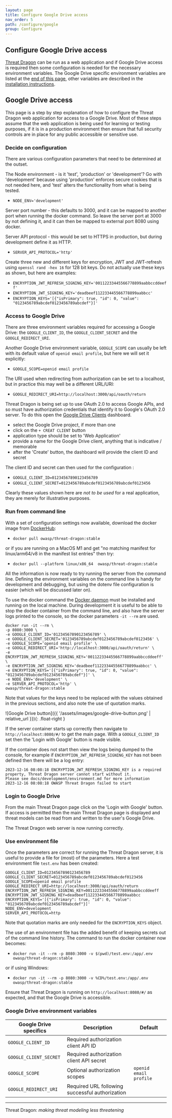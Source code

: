 ```yaml
---
layout: page
title: Configure Google Drive access
nav_order: 5
path: /configure/google
group: Configure
---
```


## Configure Google Drive access

[Threat Dragon](http://owasp.org/www-project-threat-dragon) can be run as a web application and
if Google Drive access is required then some configuration is needed
for the necessary environment variables.
The Google Drive specific environment variables are listed at the [end of this page](#google-drive-environment-variables),
other variables are described in
the [installation instructions](/install-environment/#environment-variables-reference).

## Google Drive access

This page is a step by step explanation of how to configure the Threat Dragon web application for access to a Google Drive.
Most of these steps assume that the web application is being used for learning or testing purposes,
if it is in a production environment then ensure that full security controls
are in place for any public accessible or sensitive use.

### Decide on configuration

There are various configuration parameters that need to be determined at the outset.

The Node environment - is it 'test', 'production' or 'development'?
Go with 'development' because using 'production' enforces secure cookies that is not needed here,
and 'test' alters the functionality from what is being tested.

- `NODE_ENV='development'`

Server port number - this defaults to 3000, and it can be mapped to another port when running the docker command.
So leave the server port at 3000 by not defining it, and it can then be mapped to external port 8080 using docker.

Server API protocol - this would be set to HTTPS in production, but during development define it as HTTP.

- `SERVER_API_PROTOCOL='http'`

Create three new and different keys for encryption, JWT and JWT-refresh using `openssl rand -hex 16` for 128 bit keys.
Do not actually use these keys as shown, but here are examples:

- `ENCRYPTION_JWT_REFRESH_SIGNING_KEY='00112233445566778899aabbccddeeff'`
- `ENCRYPTION_JWT_SIGNING_KEY='deadbeef112233445566778899aabbcc'`
- `ENCRYPTION_KEYS='[{"isPrimary": true, "id": 0, "value": "0123456789abcdef0123456789abcdef"}]'`

### Access to Google Drive

There are three environment variables required for accessing a Google Drive:
the `GOOGLE_CLIENT_ID`, the `GOOGLE_CLIENT_SECRET` and the `GOOGLE_REDIRECT_URI`.

Another Google Drive environment variable, `GOOGLE_SCOPE` can usually be left
with its default value of `openid email profile`, but here we will set it explicitly:

- `GOOGLE_SCOPE=openid email profile`

The URI used when redirecting from authorization can be set to a
localhost, but in practice this may well be a different URL/URI:

- `GOOGLE_REDIRECT_URI=http://localhost:3000/api/oauth/return`

Threat Dragon is being set up to use OAuth 2.0 to access Google APIs,
and so must have authorization credentials that identify it to Google's OAuth 2.0 server.
To do this open the [Google Drive Clients][gclients] dashboard.

- select the Google Drive project, if more than one
- click on the `+ CREAT CLIENT` button
- application type should be set to 'Web Application'
- provide a name for the Google Drive client, anything that is indicative / memorable
- after the 'Create' button, the dashboard will provide the client ID and secret

The client ID and secret can then used for the configuration :

- `GOOGLE_CLIENT_ID=01234567890123456789`
- `GOOGLE_CLIENT_SECRET=0123456789abcdef0123456789abcdef0123456`

Clearly these values shown here are _not to be used_ for a real application,
they are merely for illustrative purposes.

### Run from command line

With a set of configuration settings now available, download the docker image from [DockerHub][dockerhub]:

- `docker pull owasp/threat-dragon:stable`

or if you are running on a MacOS M1 and get "no matching manifest for linux/arm64/v8 in the manifest list entries"
then try:

- `docker pull --platform linux/x86_64  owasp/threat-dragon:stable`

All the information is now ready to try running the server from the command line.
Defining the environment variables on the command line is handy for development and debugging,
but using the dotenv file configuration is easier (which will be discussed later on).

To use the docker command the [Docker daemon][dockerinstall] must be installed and running on the local machine.
During development it is useful to be able to stop the docker container from the command line,
and also have the server logs printed to the console, so the docker parameters `-it --rm` are used.

```text
docker run -it --rm \
-p 8080:3000 \
-e GOOGLE_CLIENT_ID='01234567890123456789' \
-e GOOGLE_CLIENT_SECRET='0123456789abcdef0123456789abcdef0123456' \
-e GOOGLE_SCOPE='openid email profile' \
-e GOOGLE_REDIRECT_URI='http://localhost:3000/api/oauth/return' \
-e ENCRYPTION_JWT_REFRESH_SIGNING_KEY='00112233445566778899aabbccddeeff' \
-e ENCRYPTION_JWT_SIGNING_KEY='deadbeef112233445566778899aabbcc' \
-e ENCRYPTION_KEYS='[{"isPrimary": true, "id": 0, "value": "0123456789abcdef0123456789abcdef"}]' \
-e NODE_ENV='development' \
-e SERVER_API_PROTOCOL='http' \
owasp/threat-dragon:stable
```

Note that values for the keys need to be replaced with the values obtained in the previous sections,
and also note the use of quotation marks.

![Google Drive button]({{ '/assets/images/google-drive-button.png' | relative_url }}){: .float-right }

If the server container starts up correctly then navigate to `http://localhost:8080/#/` to get the main page.
With a `GOOGLE_CLIENT_ID` set then the 'Login with Google' button is made visible.

If the container does not start then view the logs being dumped to the console,
for example if `ENCRYPTION_JWT_REFRESH_SIGNING_KEY` has not been defined then there will be a log entry:

```text
2023-12-16 08:08:18 ENCRYPTION_JWT_REFRESH_SIGNING_KEY is a required property, Threat Dragon server cannot start without it.
Please see docs/development/environment.md for more information
2023-12-16 08:08:18 OWASP Threat Dragon failed to start
```

### Login to Google Drive

From the main Threat Dragon page click on the 'Login with Google' button.
If access is permitted then the main Threat Dragon page is displayed
and threat models can be read from and written to the user's Google Drive.

The Threat Dragon web server is now running correctly.

### Use environment file

Once the parameters are correct for running the Threat Dragon server,
it is useful to provide a file for (most) of the parameters. Here a test environment file `test.env` has been created:

```text
GOOGLE_CLIENT_ID=01234567890123456789
GOOGLE_CLIENT_SECRET=0123456789abcdef0123456789abcdef0123456
GOOGLE_SCOPE=openid email profile
GOOGLE_REDIRECT_URI=http://localhost:3000/api/oauth/return
ENCRYPTION_JWT_REFRESH_SIGNING_KEY=00112233445566778899aabbccddeeff
ENCRYPTION_JWT_SIGNING_KEY=deadbeef112233445566778899aabbcc
ENCRYPTION_KEYS='[{"isPrimary": true, "id": 0, "value": "0123456789abcdef0123456789abcdef"}]'
NODE_ENV=development
SERVER_API_PROTOCOL=http
```

Note that quotation marks are only needed for the `ENCRYPTION_KEYS` object.

The use of an environment file has the added benefit of keeping secrets out of the command line history.
The command to run the docker container now becomes:

- `docker run -it --rm -p 8080:3000 -v $(pwd)/test.env:/app/.env owasp/threat-dragon:stable`

or if using Windows:

- `docker run -it --rm -p 8080:3000 -v %CD%/test.env:/app/.env owasp/threat-dragon:stable`

Ensure that Threat Dragon is running on `http://localhost:8080/#/` as expected, and that the Google Drive is accessible.

### Google Drive environment variables

| Google Drive specifics | Description | Default |
| --- | --- | --- |
| `GOOGLE_CLIENT_ID` | Required authorization client API ID | |
| `GOOGLE_CLIENT_SECRET` | Required authorization client API secret | |
| `GOOGLE_SCOPE` | Optional authorization scopes | `openid email profile` |
| `GOOGLE_REDIRECT_URI` | Required URL following successful authorization | |

----

Threat Dragon: _making threat modeling less threatening_

[dockerhub]: https://hub.docker.com/r/owasp/threat-dragon
[dockerinstall]: https://docs.docker.com/engine/install/
[gclients]: https://console.developers.google.com/auth/clients
